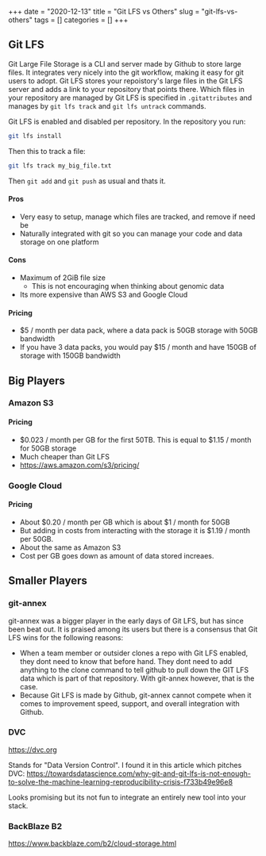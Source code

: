 +++ 
date = "2020-12-13"
title = "Git LFS vs Others"
slug = "git-lfs-vs-others" 
tags = []
categories = []
+++

## Git LFS

Git Large File Storage is a CLI and server made by Github to store large files. It integrates very nicely into the git workflow, making it easy for git users to adopt. Git LFS stores your repoistory's large files in the Git LFS server and adds a link to your repository that points there. Which files in your repository are managed by Git LFS is specified in `.gitattributes` and manages by `git lfs track` and `git lfs untrack` commands.

Git LFS is enabled and disabled per repository. In the repository you run:

```sh
git lfs install
```

Then this to track a file:

```sh
git lfs track my_big_file.txt
```

Then `git add` and `git push` as usual and thats it.

#### Pros

- Very easy to setup, manage which files are tracked, and remove if need be
- Naturally integrated with git so you can manage your code and data storage on one platform

#### Cons

- Maximum of 2GiB file size
  - This is not encouraging when thinking about genomic data
- Its more expensive than AWS S3 and Google Cloud

#### Pricing

- $5 / month per data pack, where a data pack is 50GB storage with 50GB bandwidth
- If you have 3 data packs, you would pay $15 / month and have 150GB of storage with 150GB bandwidth

## Big Players

### Amazon S3

#### Pricing

- $0.023 / month per GB for the first 50TB. This is equal to $1.15 / month for 50GB storage
- Much cheaper than Git LFS
- https://aws.amazon.com/s3/pricing/

### Google Cloud

#### Pricing

- About $0.20 / month per GB which is about $1 / month for 50GB
- But adding in costs from interacting with the storage it is $1.19 / month per 50GB.
- About the same as Amazon S3
- Cost per GB goes down as amount of data stored increaes.

## Smaller Players

### git-annex

git-annex was a bigger player in the early days of Git LFS, but has since been beat out. It is praised among its users but there is a consensus that Git LFS wins for the following reasons:

- When a team member or outsider clones a repo with Git LFS enabled, they dont need to know that before hand. They dont need to add anything to the clone command to tell github to pull down the GIT LFS data which is part of that repository. With git-annex however, that is the case.
- Because Git LFS is made by Github, git-annex cannot compete when it comes to improvement speed, support, and overall integration with Github.

### DVC

https://dvc.org

Stands for "Data Version Control". I found it in this article which pitches DVC: https://towardsdatascience.com/why-git-and-git-lfs-is-not-enough-to-solve-the-machine-learning-reproducibility-crisis-f733b49e96e8

Looks promising but its not fun to integrate an entirely new tool into your stack.

### BackBlaze B2

https://www.backblaze.com/b2/cloud-storage.html
